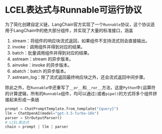 # LCEL表达式与Runnable可运行协议

为了简化创建自定义链，LangChain官方实现了一个`Runnable`协议，这个协议适用于LangChain中的绝大部分组件，并实现了大量的标准接口，涵盖

1. stream：将组件的响应块流式返回，如果组件不支持流式则会直接输出。
2. invoke：调用组件并得到对应的结果。
3. batch：批量调用组件并得到对应的结果。
4. astream：stream 的异步版本。
5. ainvoke：invoke 的异步版本。
6. abatch：batch 的异步版本。
7. astream_log：除了流式返回最终响应块之外，还会流式返回中间步骤。

除此之外，在`Runnable`中还重写了`__or__`和`__ror__`方法，这是`Python`中`|`运算符的计算逻辑，所有的`Runnable`组件，均可以通过`|`或者`pipe()`的方式将多个组件拼接起来形成一条链

```python
prompt = ChatPromptTemplate.from_template("{query}")
llm = ChatOpenAI(model="gpt-3.5-turbo-16k")
parser = StrOutputParser()
# LCEL表达式
chain = prompt | llm | parser

```
